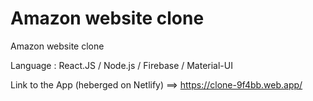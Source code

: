 # Amazon website clone

Amazon website clone

Language : React.JS / Node.js / Firebase / Material-UI 

Link to the App (heberged on Netlify) ==> https://clone-9f4bb.web.app/
